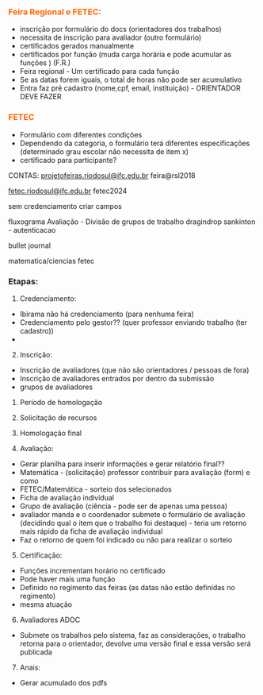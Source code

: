 ### <span style="color:#ff6600">Feira Regional e FETEC:</span>

- inscrição por formulário do docs (orientadores dos trabalhos)
- necessita de inscrição para avaliador (outro formulário)
- certificados gerados manualmente
- certificados por função (muda carga horária e pode acumular as funções ) (F.R.)
- Feira regional - Um certificado para cada função
- Se as datas forem iguais, o total de horas não pode ser acumulativo 
- Entra faz pré cadastro (nome,cpf, email, instituição) - ORIENTADOR DEVE FAZER

### <span style="color:#ff6600">FETEC</span>

* Formulário com diferentes condições
* Dependendo da categoria, o formulário terá diferentes especificações (determinado grau escolar não necessita de item x)
* certificado para participante?

CONTAS:
projetofeiras.riodosul@ifc.edu.br
feira@rsl2018

fetec.riodosul@ifc.edu.br
fetec2024

sem credenciamento
criar campos

fluxograma
Avaliação - Divisão de grupos de trabalho
dragindrop
sankinton - autenticacao

bullet journal

matematica/ciencias fetec

### Etapas:

1) Credenciamento:

- Ibirama não há credenciamento (para nenhuma feira)
- Credenciamento pelo gestor?? (quer professor enviando trabalho (ter cadastro))
- 

2) Inscrição: 

* Inscrição de avaliadores (que não são orientadores / pessoas de fora)
* Inscrição de avaliadores entrados por dentro da submissão
* grupos de avaliadores

1) Período de homologação 
2) Solicitação de recursos
3) Homologação final

4) Avaliação:

- Gerar planilha para inserir informações e gerar relatório final??
- Matemática - (solicitação) professor contribuir para avaliação (form) e como
- FETEC/Matemática - sorteio dos selecionados 
- Ficha de avaliação individual 
- Grupo de avaliação (ciência - pode ser de apenas uma pessoa)
- avaliador manda e o coordenador submete o formulário de avaliação (decidindo qual o item que o trabalho foi destaque) - teria um retorno mais rápido da ficha de avaliação individual 
- Faz o retorno de quem foi indicado ou não para realizar o sorteio 

5) Certificação:

* Funções incrementam horário no certificado
* Pode haver mais uma função
* Definido no regimento das feiras (as datas não estão definidas no regimento)
* mesma atuação 

6) Avaliadores ADOC 
 * Submete os trabalhos pelo sistema, faz as considerações, o trabalho retorna para o orientador, devolve uma versão final e essa versão será publicada

7) Anais: 
* Gerar acumulado dos pdfs








